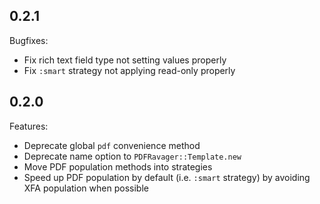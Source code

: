 ## 0.2.1

Bugfixes:

  - Fix rich text field type not setting values properly
  - Fix `:smart` strategy not applying read-only properly

## 0.2.0

Features:

  - Deprecate global `pdf` convenience method
  - Deprecate name option to `PDFRavager::Template.new`
  - Move PDF population methods into strategies
  - Speed up PDF population by default (i.e. `:smart` strategy) by avoiding XFA
    population when possible

